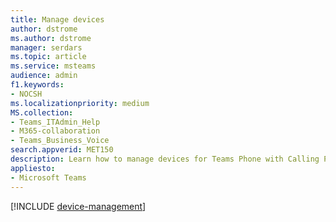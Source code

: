 ```yaml
---
title: Manage devices
author: dstrome 
ms.author: dstrome
manager: serdars
ms.topic: article
ms.service: msteams
audience: admin
f1.keywords:
- NOCSH
ms.localizationpriority: medium
MS.collection: 
- Teams_ITAdmin_Help
- M365-collaboration
- Teams_Business_Voice
search.appverid: MET150
description: Learn how to manage devices for Teams Phone with Calling Plan.
appliesto: 
- Microsoft Teams
---
```


[!INCLUDE [device-management](../devices/device-management.md)]
